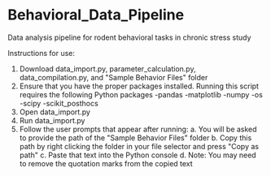 # Behavioral_Data_Pipeline
Data analysis pipeline for rodent behavioral tasks in chronic stress study

Instructions for use:
1. Download data_import.py, parameter_calculation.py, data_compilation.py, and "Sample Behavior Files" folder
2. Ensure that you have the proper packages installed. Running this script requires the following Python packages
-pandas
-matplotlib
-numpy
-os
-scipy
-scikit_posthocs
3. Open data_import.py
4. Run data_import.py
5. Follow the user prompts that appear after running:
  a. You will be asked to provide the path of the "Sample Behavior Files" folder
  b. Copy this path by right clicking the folder in your file selector and press "Copy as path"
  c. Paste that text into the Python console
  d. Note: You may need to remove the quotation marks from the copied text
